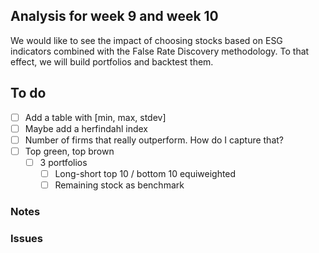 ## Analysis for week 9 and week 10
We would like to see the impact of choosing stocks based on ESG indicators combined with the False Rate Discovery methodology.
To that effect, we will build portfolios and backtest them.

## To do
- [ ] Add a table with [min, max, stdev]
- [ ] Maybe add a herfindahl index
- [ ] Number of firms that really outperform. How do I capture that?
- [ ] Top green, top brown
	- [ ] 3 portfolios
		- [ ] Long-short top 10 / bottom 10 equiweighted
		- [ ] Remaining stock as benchmark

### Notes

### Issues